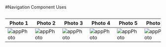 #Navigation Component Uses
##

| Photo 1 | Photo 2 | Photo 3 |  Photo 4| Photo 5 |  Photo 6|
| --- | --- | --- | --- | --- | --- |
| ![appPhoto](https://github.com/atakanbircan/bootcamp_hw4/assets/57329064/1da1ad68-1447-4a5c-a506-218b6ca5b992) |![appPhoto](https://github.com/atakanbircan/bootcamp_hw4/assets/57329064/eb629a48-1823-4e61-885f-bb06a7d6790d) |![appPhoto](https://github.com/atakanbircan/bootcamp_hw4/assets/57329064/e5b97205-b33f-4087-b627-6e4bf29eda64) |![appPhoto](https://github.com/atakanbircan/bootcamp_hw4/assets/57329064/7998d693-f429-4b8b-a214-6cf6e3ac01ec) |![appPhoto](https://github.com/atakanbircan/bootcamp_hw4/assets/57329064/4695317b-649e-4c1e-9798-ea675dea0969) |![appPhoto](https://github.com/atakanbircan/bootcamp_hw4/assets/57329064/3f9ee9dd-63b7-454f-813d-ca86b398be59) |







